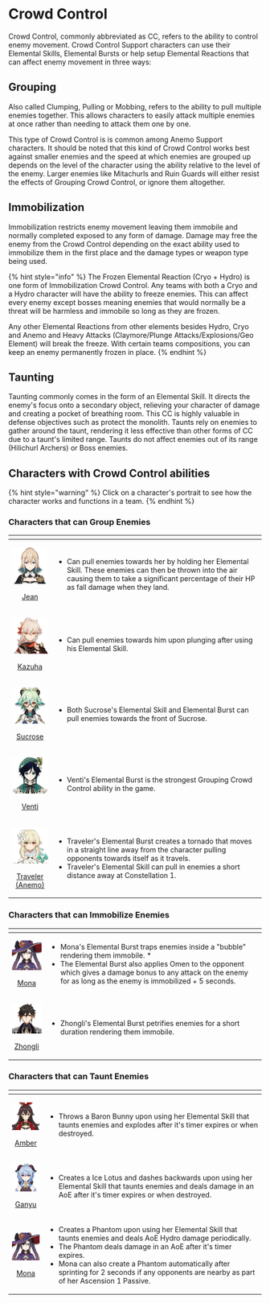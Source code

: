 # Crowd Control

Crowd Control, commonly abbreviated as CC, refers to the ability to control enemy movement. Crowd Control Support characters can use their Elemental Skills, Elemental Bursts or help setup Elemental Reactions that can affect enemy movement in three ways:

## Grouping

Also called Clumping, Pulling or Mobbing, refers to the ability to pull multiple enemies together. This allows characters to easily attack multiple enemies at once rather than needing to attack them one by one.

This type of Crowd Control is is common among Anemo Support characters. It should be noted that this kind of Crowd Control works best against smaller enemies and the speed at which enemies are grouped up depends on the level of the character using the ability relative to the level of the enemy. Larger enemies like Mitachurls and Ruin Guards will either resist the effects of Grouping Crowd Control, or ignore them altogether.

## Immobilization

Immobilization restricts enemy movement leaving them immobile and normally completed exposed to any form of damage. Damage may free the enemy from the Crowd Control depending on the exact ability used to immobilize them in the first place and the damage types or weapon type being used.

{% hint style="info" %}
The Frozen Elemental Reaction \(Cryo + Hydro\) is one form of Immobilization Crowd Control. Any teams with both a Cryo and a Hydro character will have the ability to freeze enemies. This can affect every enemy except bosses meaning enemies that would normally be a threat will be harmless and immobile so long as they are frozen.   
  
Any other Elemental Reactions from other elements besides Hydro, Cryo and Anemo and Heavy Attacks \(Claymore/Plunge Attacks/Explosions/Geo Element\) will break the freeze. With certain teams compositions, you can keep an enemy permanently frozen in place.
{% endhint %}

## Taunting <a id="taunt"></a>

Taunting commonly comes in the form of an Elemental Skill. It directs the enemy's focus onto a secondary object, relieving your character of damage and creating a pocket of breathing room. This CC is highly valuable in defense objectives such as protect the monolith. Taunts rely on enemies to gather around the taunt, rendering it less effective than other forms of CC due to a taunt's limited range. Taunts do not affect enemies out of its range \(Hilichurl Archers\) or Boss enemies.

## Characters with Crowd Control abilities

{% hint style="warning" %}
Click on a character's portrait to see how the character works and functions in a team.
{% endhint %}

### Characters that can Group Enemies

<table>
  <thead>
    <tr>
      <th style="text-align:center"></th>
      <th style="text-align:left"></th>
    </tr>
  </thead>
  <tbody>
    <tr>
      <td style="text-align:center">
        <p><a href="../../characters/anemo/jean.md"><img src="../../.gitbook/assets/ui_avataricon_jean.png" alt/> </a>
        </p>
        <p><a href="../../characters/anemo/jean.md">Jean</a>
        </p>
      </td>
      <td style="text-align:left">
        <ul>
          <li>Can pull enemies towards her by holding her Elemental Skill. These enemies
            can then be thrown into the air causing them to take a significant percentage
            of their HP as fall damage when they land.</li>
        </ul>
      </td>
    </tr>
    <tr>
      <td style="text-align:center">
        <p><a href="../../characters/anemo/kazuha.md"><img src="../../.gitbook/assets/ui_avataricon_kazuha.png" alt/> </a>
        </p>
        <p><a href="../../characters/anemo/kazuha.md">Kazuha</a>
        </p>
      </td>
      <td style="text-align:left">
        <ul>
          <li>Can pull enemies towards him upon plunging after using his Elemental Skill.</li>
        </ul>
      </td>
    </tr>
    <tr>
      <td style="text-align:center">
        <p><a href="../../characters/anemo/sucrose.md"><img src="../../.gitbook/assets/ui_avataricon_sucrose.png" alt/> </a>
        </p>
        <p><a href="../../characters/anemo/sucrose.md">Sucrose</a>
        </p>
      </td>
      <td style="text-align:left">
        <ul>
          <li>Both Sucrose&apos;s Elemental Skill and Elemental Burst can pull enemies
            towards the front of Sucrose.</li>
        </ul>
      </td>
    </tr>
    <tr>
      <td style="text-align:center">
        <p><a href="../../characters/anemo/venti.md"><img src="../../.gitbook/assets/ui_avataricon_venti.png" alt/> </a>
        </p>
        <p><a href="../../characters/anemo/venti.md">Venti</a>
        </p>
      </td>
      <td style="text-align:left">
        <ul>
          <li>Venti&apos;s Elemental Burst is the strongest Grouping Crowd Control ability
            in the game.</li>
        </ul>
      </td>
    </tr>
    <tr>
      <td style="text-align:center">
        <p><a href="../../characters/anemo/traveler-anemo.md"><img src="../../.gitbook/assets/ui_avataricon_lumine_anemo.png" alt/> </a>
        </p>
        <p><a href="../../characters/anemo/traveler-anemo.md">Traveler (Anemo)</a>
        </p>
      </td>
      <td style="text-align:left">
        <ul>
          <li>Traveler&apos;s Elemental Burst creates a tornado that moves in a straight
            line away from the character pulling opponents towards itself as it travels.</li>
          <li>Traveler&apos;s Elemental Skill can pull in enemies a short distance away
            at Constellation 1.</li>
        </ul>
      </td>
    </tr>
  </tbody>
</table>

### Characters that can Immobilize Enemies

<table>
  <thead>
    <tr>
      <th style="text-align:center"></th>
      <th style="text-align:left"></th>
    </tr>
  </thead>
  <tbody>
    <tr>
      <td style="text-align:center">
        <p><a href="../../characters/hydro/mona.md"><img src="../../.gitbook/assets/ui_avataricon_mona.png" alt/> </a>
        </p>
        <p><a href="../../characters/hydro/mona.md">Mona</a>
        </p>
      </td>
      <td style="text-align:left">
        <ul>
          <li>Mona&apos;s Elemental Burst traps enemies inside a &quot;bubble&quot;
            rendering them immobile. *</li>
          <li>The Elemental Burst also applies Omen to the opponent which gives a damage
            bonus to any attack on the enemy for as long as the enemy is immobilized
            + 5 seconds.</li>
        </ul>
      </td>
    </tr>
    <tr>
      <td style="text-align:center">
        <p><a href="../../characters/geo/zhongli.md"><img src="../../.gitbook/assets/ui_avataricon_zhongli.png" alt/> </a>
        </p>
        <p><a href="../../characters/geo/zhongli.md">Zhongli</a>
        </p>
      </td>
      <td style="text-align:left">
        <ul>
          <li>Zhongli&apos;s Elemental Burst petrifies enemies for a short duration
            rendering them immobile.</li>
        </ul>
      </td>
    </tr>
  </tbody>
</table>

### Characters that can Taunt Enemies

<table>
  <thead>
    <tr>
      <th style="text-align:center"></th>
      <th style="text-align:left"></th>
    </tr>
  </thead>
  <tbody>
    <tr>
      <td style="text-align:center">
        <p><a href="../../characters/pyro/amber.md"><img src="../../.gitbook/assets/ui_avataricon_amber.png" alt/> </a>
        </p>
        <p><a href="../../characters/pyro/amber.md">Amber</a>
        </p>
      </td>
      <td style="text-align:left">
        <ul>
          <li>Throws a Baron Bunny upon using her Elemental Skill that taunts enemies
            and explodes after it&apos;s timer expires or when destroyed.</li>
        </ul>
      </td>
    </tr>
    <tr>
      <td style="text-align:center">
        <p><a href="../../characters/cryo/ganyu.md"><img src="../../.gitbook/assets/ui_avataricon_ganyu.png" alt/> </a>
        </p>
        <p><a href="../../characters/cryo/ganyu.md">Ganyu</a>
        </p>
      </td>
      <td style="text-align:left">
        <ul>
          <li>Creates a Ice Lotus and dashes backwards upon using her Elemental Skill
            that taunts enemies and deals damage in an AoE after it&apos;s timer expires
            or when destroyed.</li>
        </ul>
      </td>
    </tr>
    <tr>
      <td style="text-align:center">
        <p><a href="../../characters/hydro/mona.md"><img src="../../.gitbook/assets/ui_avataricon_mona.png" alt/> </a>
        </p>
        <p><a href="../../characters/hydro/mona.md">Mona</a>
        </p>
      </td>
      <td style="text-align:left">
        <ul>
          <li>Creates a Phantom upon using her Elemental Skill that taunts enemies and
            deals AoE Hydro damage periodically.</li>
          <li>The Phantom deals damage in an AoE after it&apos;s timer expires.</li>
          <li>Mona can also create a Phantom automatically after sprinting for 2 seconds
            if any opponents are nearby as part of her Ascension 1 Passive.</li>
        </ul>
      </td>
    </tr>
  </tbody>
</table>

